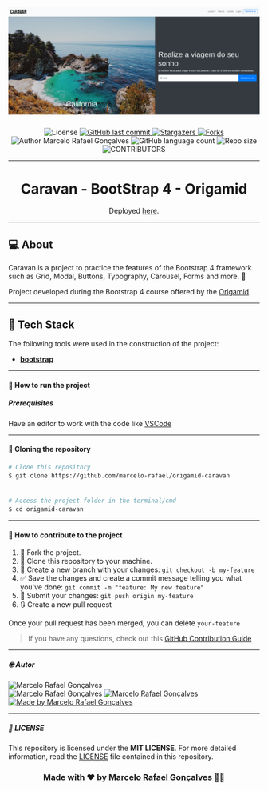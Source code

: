 
<h1 align="center">
    <img alt="Caravan" title="#Caravan" src=".github/caravan.png" />
</h1>

<div align="center">
  	<!-- LICENSE -->
  	<img alt="License" src="https://img.shields.io/badge/license-MIT-5965e0?style=for-the-badge&labelColor=5A5A5A&color=0077B5">
	<!-- LAST COMMIT -->
	<a href="https://github.com/marcelo-rafael/origamid-caravan/commits/master">
    	<img alt="GitHub last commit" src="https://img.shields.io/github/last-commit/marcelo-rafael/origamid-caravan?style=for-the-badge&label=last%20commit:&labelColor=5A5A5A&color=0077B5">
  	</a>
	<!-- STARS -->
  	<a href="https://github.com/marcelo-rafael/origamid-caravan/stargazers/master">
    	<img alt="Stargazers" src="https://img.shields.io/github/stars/marcelo-rafael/origamid-caravan?style=for-the-badge&label=stars&labelColor=5A5A5A&color=0077B5&logo=github">
  	</a>
  	<!-- FORKS -->
  	<a href="https://github.com/marcelo-rafael/origamid-caravan/forks/master">
    	<img alt="Forks" src="https://img.shields.io/github/forks/marcelo-rafael/origamid-caravan?style=for-the-badge&label=forks&labelColor=5A5A5A&color=0077B5&logo=github">
  	</a>
  	<!-- AUTHOR -->
  	<img alt="Author Marcelo Rafael Gonçalves" src="https://img.shields.io/badge/author-Marcelo%20Rafael-informational?style=for-the-badge&labelColor=5A5A5A&color=0077B5">
  	<!-- LANGUAGES -->
  	<img alt="GitHub language count" src="https://img.shields.io/github/languages/count/marcelo-rafael/origamid-caravan?style=for-the-badge&labelColor=5A5A5A&color=0077B5">
  	<!-- REPO SIZE -->
  	<img alt="Repo size" src="https://img.shields.io/github/repo-size/marcelo-rafael/origamid-caravan?style=for-the-badge&labelColor=5A5A5A&color=0077B5">
  	<!-- CONTRIBUTORS -->
 	<img alt="CONTRIBUTORS" src="https://img.shields.io/github/contributors/marcelo-rafael/origamid-caravan?style=for-the-badge&labelColor=5A5A5A&color=0077B5">
</div>

---

<h1 align="center"> 
	  Caravan - BootStrap 4 - Origamid
</h1>
<p align="center">Deployed <a href="https://marcelo-rafael.github.io/origamid-caravan/">here</a>.</p>

---

## :computer: About

Caravan is a project to practice the features of the Bootstrap 4 framework such as Grid, Modal, Buttons, Typography, Carousel, Forms and more.
 💜

Project developed during the Bootstrap 4 course offered by the [Origamid](https://www.origamid.com/curso/bootstrap-4)

---

## :rocket: Tech Stack

The following tools were used in the construction of the project:

- **[bootstrap](https://getbootstrap.com/docs/4.0/getting-started/introduction/)**

---

#### 🚀 How to run the project

##### Prerequisites

Have an editor to work with the code like [VSCode](https://code.visualstudio.com/)

---

#### 👯 Cloning the repository

```bash
# Clone this repository
$ git clone https://github.com/marcelo-rafael/origamid-caravan


# Access the project folder in the terminal/cmd
$ cd origamid-caravan

```

---
	  
#### 💪 How to contribute to the project
	  
1. 🍴 Fork the project.
2. 👯 Clone this repository to your machine.
3. 🎋 Create a new branch with your changes: `git checkout -b my-feature`
4. ✅ Save the changes and create a commit message telling you what you've done: `git commit -m "feature: My new feature"`
5. 📌 Submit your changes: `git push origin my-feature`
6. 🔃 Create a new pull request


Once your pull request has been merged, you can delete `your-feature`

> If you have any questions, check out this [GitHub Contribution Guide](https://github.com/firstcontributions/first-contributions)


---

##### 🤓 Autor

<img src="https://avatars0.githubusercontent.com/u/29902777?s=460&u=61d43667f33a45eb000a2af216e4abeb2d4a6717&v=4" width="100px" alt="Marcelo Rafael Gonçalves"/>
<div>
<a href="mailto:marcelo.rafael.goncalves@gmail.com">
      <img alt="Marcelo Rafael Gonçalves" src="https://img.shields.io/badge/-gmail-0077B5?style=for-the-badge&logo=gmail&logoColor=white" />
   </a>
<a href="https://www.linkedin.com/in/marcelo-rafael-gonçalves/">
      <img alt="Marcelo Rafael Gonçalves" src="https://img.shields.io/badge/-linkedin-0077B5?style=for-the-badge&logo=Linkedin&logoColor=white" />
   </a>
<a href="https://github.com/marcelo-rafael">
  <img alt="Made by Marcelo Rafael Gonçalves" src="https://img.shields.io/badge/-Github-0077B5?style=for-the-badge&logo=Github&logoColor=white&link=https://github.com/marcelo-rafael" />
  </a>
</div>

---
	  
##### 📝 LICENSE

This repository is licensed under the **MIT LICENSE**. For more detailed information, read the [LICENSE](./LICENSE) file contained in this repository.

<h3 align="center">
Made with ❤️ by <a href="https://www.linkedin.com/in/marcelo-rafael-goncalves/">Marcelo Rafael Gonçalves 💜🚀</a>
</h3>
	 
